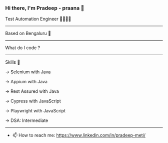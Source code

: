 ### Hi there, I'm Pradeep - praana 👋

Test Automation Engineer 🕵️‍♂️🕵️‍♂️
________________________________________________________________________________________________
Based on Bengaluru 🏢
________________________________________________________________________________________________
What do I code ?
________________________________________________________________________________________________
Skills 🥇

-> Selenium with Java 

-> Appium with Java

-> Rest Assured with Java

-> Cypress with JavaScript

-> Playwright with JavaScript

-> DSA: Intermediate

________________________________________________________________________________________________

- 📫 How to reach me: https://www.linkedin.com/in/pradeep-meti/
  
